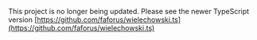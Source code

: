 This project is no longer being updated.
Please see the newer TypeScript version
[https://github.com/faforus/wielechowski.ts](https://github.com/faforus/wielechowski.ts)
